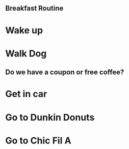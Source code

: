 ## Breakfast Routine

# Wake up

# Walk Dog

## Do we have a coupon or free coffee?

# Get in car

# Go to Dunkin Donuts

# Go to Chic Fil A
